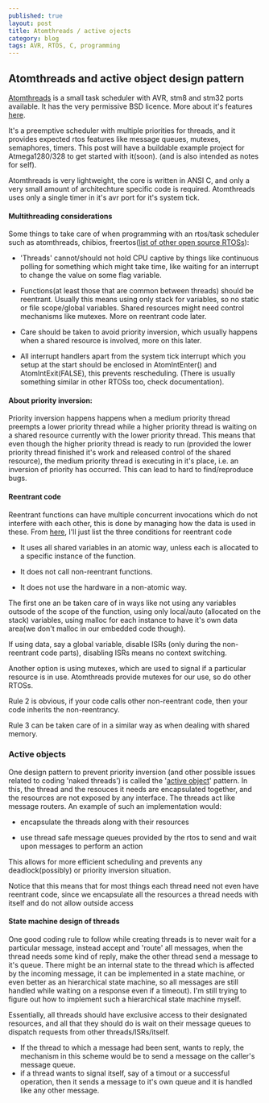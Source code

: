 ```yaml
---
published: true
layout: post
title: Atomthreads / active ojects
category: blog
tags: AVR, RTOS, C, programming
---
```


## Atomthreads and active object design pattern

[Atomthreads](http://atomthreads.com/) is a small task scheduler with AVR, stm8 and stm32 ports available. It has the very permissive BSD licence. More about it's features [here](http://atomthreads.com/?q=node/11).

It's a preemptive scheduler with multiple priorities for threads, and it provides expected rtos features like message queues, mutexes, semaphores, timers. This post will have a buildable example project for Atmega1280/328 to get started with it(soon). (and is also intended as notes for self).

Atomthreads is very lightweight, the core is written in ANSI C, and only a very small amount of architechture specific code is required. Atomthreads uses only a single timer in it's avr port for it's system tick.

#### Multithreading considerations

Some things to take care of when programming with an rtos/task scheduler such as atomthreads, chibios, freertos([list of other open source RTOSs](http://www.osrtos.com/)):

- 'Threads' cannot/should not hold CPU captive by things like continuous polling for something which might take time, like waiting for an interrupt to change the value on some flag variable.

- Functions(at least those that are common between threads) should be reentrant. Usually this means using only stack for variables, so no static or file scope/global variables. Shared resources might need control mechanisms like mutexes. More on reentrant code later.

- Care should be taken to avoid priority inversion, which usually happens when a shared resource is involved, more on this later.

- All interrupt handlers apart from the system tick interrupt which you setup at the start should be enclosed in AtomIntEnter() and AtomIntExit(FALSE), this prevents rescheduling. (There is usually something similar in other RTOSs too, check documentation).


#### About priority inversion:

Priority inversion happens happens when a medium priority thread preempts a lower priority thread while a higher priority thread is waiting on a shared resource currently with the lower priority thread. This means that even though the higher priority thread is ready to run (provided the lower priority thread finished it's work and released control of the shared resource), the medium priority thread is executing in it's place, i.e. an inversion of priority has occurred. This can lead to hard to find/reproduce bugs.

#### Reentrant code

Reentrant functions can have multiple concurrent invocations which do not interfere with each other, this is done by managing how the data is used in these. From [here](http://www.embedded.com/electronics-blogs/beginner-s-corner/4023308/Introduction-to-Reentrancy), I'll just list the three conditions for reentrant code

- It uses all shared variables in an atomic way, unless each is allocated to a specific instance of the function.

- It does not call non-reentrant functions.

- It does not use the hardware in a non-atomic way.

The first one an be taken care of in ways like not using any variables outsode of the scope of the function, using only local/auto (allocated on the stack) variables, using malloc for each instance to have it's own data area(we don't malloc in our embedded code though).

If using data, say a global variable, disable ISRs (only during the non-reentrant code parts), disabling ISRs means no context switching.

Another option is using mutexes, which are used to signal if a particular resource is in use. Atomthreads provide mutexes for our use, so do other RTOSs.

Rule 2 is obvious, if your code calls other non-reentrant code, then your code inherits the non-reentrancy.

Rule 3 can be taken care of in a similar way as when dealing with shared memory.

### Active objects

One design pattern to prevent priority inversion (and other possible issues related to coding 'naked threads') is called the '[active object](http://www.state-machine.com/doc/concepts.html#Active)' pattern. In this, the thread and the resouces it needs are encapsulated together, and the resources are not exposed by any interface. The threads act like message routers. An example of such an implementation would:
    
- encapsulate the threads along with their resources 

- use thread safe message queues provided by the rtos to send and wait upon messages to perform an action

This allows for more efficient scheduling and prevents any deadlock(possibly) or priority inversion situation.

Notice that this means that for most things each thread need not even have reentrant code, since we encapsulate all the resources a thread needs with itself and do not allow outside access

#### State machine design of threads 

One good coding rule to follow while creating threads is to never wait for a particular message, instead accept and 'route' all messages, when the thread needs some kind of reply, make the other thread send a message to it's queue. There might be an internal state to the thread which is affected by the incoming message, it can be implemented in a state machine, or even better as an hierarchical state machine, so all messages are still handled while waiting on a response even if a timeout). I'm still trying to figure out how to implement such a hierarchical state machine myself.

Essentially, all threads should have exclusive access to their designated resources, and all that they should do is wait on their message queues to dispatch requests from other threads/ISRs/itself.

- If the thread to which a message had been sent, wants to reply, the mechanism in this scheme would be to send a message on the caller's message queue. 
- if a thread wants to signal itself, say of a timout or a successful operation, then it sends a message to it's own queue and it is handled like any other message.

<!-- Another simple thing could be to have a certain message which send a function pointer from one of the exported functions of the callee's thread, (and some way to pass any parameters also if any), and the function call can be thought of as being deferred, and will be run whenever the callee thread is scheduled to be run. -->
